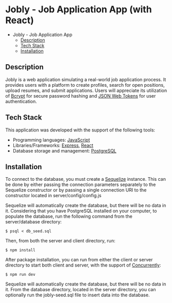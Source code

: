 
# Jobly - Job Application App (with React)

- Jobly - Job Application App
  - [Description](#description)
  - [Tech Stack](#tech-stack)
  - [Installation](#installation)
 

## Description

Jobly is a web application simulating a real-world job application process. It provides users with a platform to create profiles, search for open positions, upload resumes, and submit applications. Users will appreciate its utilization of [Bcrypt](https://www.npmjs.com/package/bcrypt) for secure password hashing and [JSON Web Tokens](https://jwt.io) for user authentication.
  
## Tech Stack

This application was developed with the support of the following tools:

- Programming languages: [JavaScript](https://www.javascript.com)
- Libraries/Frameworks: [Express](https://expressjs.com), [React](https://react.dev)
- Database storage and management: [PostgreSQL](https://www.postgresql.org)


## Installation

To connect to the database, you must create a [Sequelize](https://sequelize.org/docs/v6/getting-started/) instance. This can be done by either passing the connection parameters separately to the Sequelize constructor or by passing a single connection URI to the constructor located in server/config/config.js

Sequelize will automatically create the database, but there will be no data in it. Considering that you have PostgreSQL installed on your computer, to populate the database, run the following command from the server/database directory:

```shell
$ psql < db_seed.sql
```

Then, from both the server and client directory, run:

```shell
$ npm install
```

After package installation, you can run from either the client or server directory to start both client and server, with the support of [Concurrently](https://www.npmjs.com/package/concurrently):

```shell
$ npm run dev
```

Sequelize will automatically create the database, but there will be no data in it. From the database directory, located in the server directory, you can optionally run the jobly-seed.sql file to insert data into the database.



